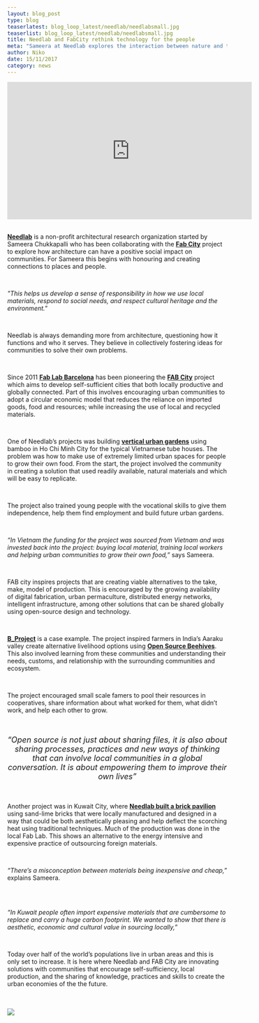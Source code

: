 ```yaml
---
layout: blog_post
type: blog
teaserlatest: blog_loop_latest/needlab/needlabsmall.jpg
teaserlist: blog_loop_latest/needlab/needlabsmall.jpg
title: Needlab and FabCity rethink technology for the people
meta: "Sameera at Needlab explores the interaction between nature and technology, between traditional craftsmanship and digital fabrication in empowering communities."
author: Niko
date: 15/11/2017 
category: news
---
```


<iframe width="560" height="315" src="https://www.youtube.com/embed/hFul3QGqmDk?rel=0" frameborder="0" allowfullscreen></iframe>
<br><br>

<p><strong><a href="http://www.needlab.org/" target="blank">Needlab</a></strong> is a non-profit architectural research organization started by Sameera Chukkapalli who has been collaborating with the <strong><a href="http://fab.city/about/" target="blank">Fab City</a></strong> project to explore how architecture can have a positive social impact on communities. For Sameera this begins with honouring and creating connections to places and people.</p>

<br>

<p><em>"This helps us develop a sense of responsibility in how we use local materials, respond to social needs, and respect cultural heritage and the environment."</em></p>

<br>

<p>Needlab is always demanding more from architecture, questioning how it functions and who it serves. They believe in collectively fostering ideas for communities to solve their own problems.</p>

<br>

<p>Since 2011 <strong><a href="http://fablabbcn.org/" target="blank">Fab Lab Barcelona</a></strong> has been pioneering the <strong><a href="http://fab.city/" target="blank">FAB City</a></strong> project which aims to develop self-sufficient cities that both locally productive and globally connected. Part of this involves encouraging urban communities to adopt a circular economic model that reduces the reliance on imported goods, food and resources; while increasing the use of local and recycled materials.</p>

<br>

<p>One of Needlab’s projects was building <strong><a href="https://tuoitre.vn/nha-rau-bang-tre-va-co-tranh-giua-sai-gon-cua-co-gai-an-20170917153840948.htm" target="blank">vertical urban gardens</a></strong> using bamboo in Ho Chi Minh City for the typical Vietnamese tube houses. The problem was how to make use of extremely limited urban spaces for people to grow their own food. From the start, the project involved the community in creating a solution that used readily available, natural materials and which will be easy to replicate.</p>

<br>

<p>The project also trained young people with the vocational skills to give them independence, help them find employment and build future urban gardens.</p>

<br>

<p><em>“In Vietnam the funding for the project was sourced from Vietnam and was invested back into the project: buying local material, training local workers and helping urban communities to grow their own food,”</em> says Sameera.</p>

<br>

<p>FAB city inspires projects that are creating viable alternatives to the take, make, model of production. This is encouraged by the growing availability of digital fabrication, urban permaculture, distributed energy networks, intelligent infrastructure, among other solutions that can be shared globally using open-source design and technology.</p>

<br>

<p><strong><a href="http://fablabbcn.org/news/2017/08/28/B_project.html" target="blank">B_Project</a></strong> is a case example. The project inspired farmers in India’s Aaraku valley create alternative livelihood options using <strong><a href="https://www.osbeehives.com/" target="blank">Open Source Beehives</a></strong>. This also involved learning from these communities and understanding their needs, customs, and relationship with the surrounding communities and ecosystem.</p>

<br>

<p>The project encouraged small scale famers to pool their resources in cooperatives, share information about what worked for them, what didn’t work, and help each other to grow.</p>

<br>

<p style="font-size:18px;text-align:center;"><em>“Open source is not just about sharing files, it is also about sharing processes, practices and new ways of thinking that can involve local communities in a global conversation. It is about empowering them to improve their own lives”</em></p>

<br>

<p>Another project was in Kuwait City, where <strong><a href="http://www.needlab.org/needlab_kuwait-matters" target="blank">Needlab built a brick pavilion</a></strong> using sand-lime bricks that were locally manufactured and designed in a way that could be both aesthetically pleasing and help deflect the scorching heat using traditional techniques. Much of the production was done in the local Fab Lab. This shows an alternative to the energy intensive and expensive practice of outsourcing foreign materials.
</p>

<br>

<p><em>“There’s a misconception between materials being inexpensive and cheap,” </em>explains Sameera.</p> <br><br>

<p><em>“In Kuwait people often import expensive materials that are cumbersome to replace and carry a huge carbon footprint. We wanted to show that there is aesthetic, economic and cultural value in sourcing locally,” </em></p>

<br>

<p>Today over half of the world’s populations live in urban areas and this is only set to increase. It is here where Needlab and FAB City are innovating solutions with communities that encourage self-sufficiency, local production, and the sharing of knowledge, practices and skills to create the urban economies of the the future.</p><br><br>

<img src= "http://www.fablabbcn.org/img/blog/blog_loop_latest/needlab/needlabs1.jpg" align="middle"> 
<br>

